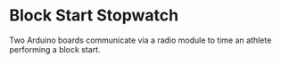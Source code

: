 # Block Start Stopwatch
Two Arduino boards communicate via a radio module to time an athlete performing a block start.
